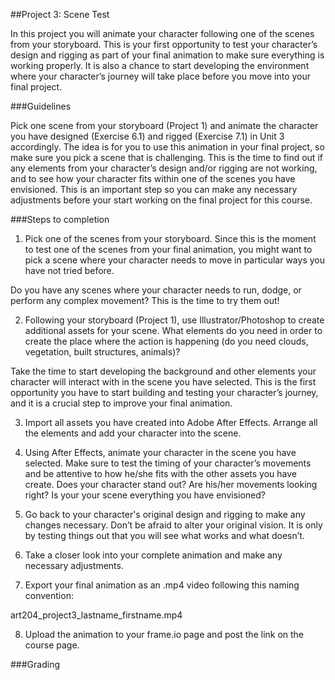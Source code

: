 ##Project 3: Scene Test

In this project you will animate your character following one of the scenes from your storyboard. 
This is your first opportunity to test your character’s design and rigging as part of your final animation to make sure everything is working properly. It is also a chance to start developing the environment where your character’s journey will take place before you move into your final project. 

###Guidelines

Pick one scene from your storyboard (Project 1) and animate the character you have designed (Exercise 6.1) and rigged (Exercise 7.1) in Unit 3 accordingly. The idea is for you to use this animation in your final project, so make sure you pick a scene that is challenging. This is the time to find out if any elements from your character’s design and/or rigging are not working, and to see how your character fits within one of the scenes you have envisioned. This is an important step so you can make any necessary adjustments before your start working on the final project for this course.

###Steps to completion

1. Pick one of the scenes from your storyboard. Since this is the moment to test one of the scenes from your final animation, you might want to pick a scene where your character needs to move in particular ways you have not tried before. 

 Do you have any scenes where your character needs to run, dodge, or perform any complex movement? This is the time to try them out!

2. Following your storyboard (Project 1), use Illustrator/Photoshop to create additional assets for your scene. What elements do you need in order to create the place where the action is happening (do you need clouds, vegetation, built structures, animals)? 

 Take the time to start developing the background and other elements your character will interact with in the scene you have selected. This is the first opportunity you have to start building and testing your character’s journey, and it is a crucial step to improve your final animation.

3. Import all assets you have created into Adobe After Effects. Arrange all the elements and add your character into the scene.

4. Using After Effects, animate your character in the scene you have selected. Make sure to test the timing of your character’s movements and be attentive to how he/she fits with the other assets you have create. Does your character stand out? Are his/her movements looking right? Is your your scene everything you have envisioned? 

5. Go back to your character's original design and rigging to make any changes necessary. Don’t be afraid to alter your original vision. It is only by testing things out that you will see what works and what doesn’t.

6. Take a closer look into your complete animation and make any necessary adjustments.

7. Export your final animation as an .mp4 video following this naming convention:

 art204_project3_lastname_firstname.mp4

8. Upload the animation to your frame.io page and post the link on the course page.

###Grading
